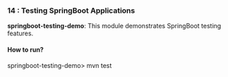 ### 14 : Testing SpringBoot Applications

**springboot-testing-demo**: This module demonstrates SpringBoot testing features.

#### How to run?

springboot-testing-demo> mvn test



